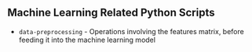 ## Machine Learning Related Python Scripts
- <code>data-preprocessing</code> - Operations involving the features matrix, before feeding it into the machine learning model
